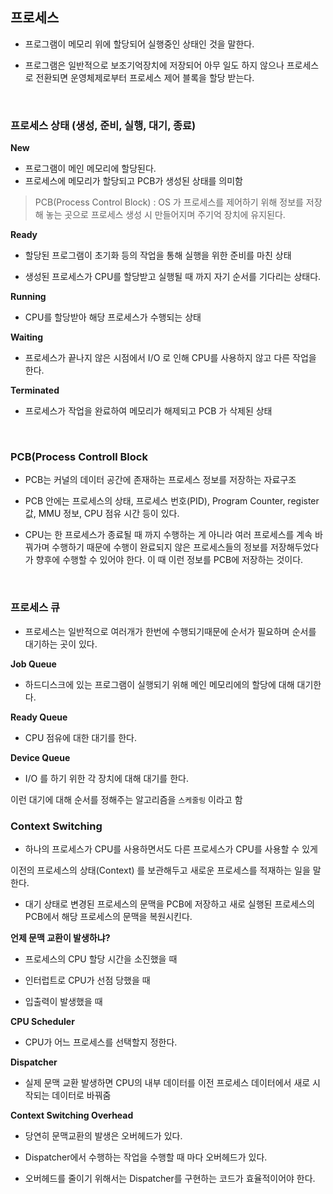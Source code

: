


## 프로세스

- 프로그램이 메모리 위에 할당되어 실행중인 상태인 것을 말한다.

- 프로그램은 일반적으로 보조기억장치에 저장되어 아무 일도 하지 않으나 프로세스로 전환되면 운영체제로부터 프로세스 제어 블록을 할당 받는다.

<br>


### 프로세스 상태 (생성, 준비, 실행, 대기, 종료)

**New**

- 프로그램이 메인 메모리에 할당된다.
- 프로세스에 메모리가 할당되고 PCB가 생성된 상태를 의미함

> PCB(Process Control Block) : OS 가 프로세스를 제어하기 위해 정보를 저장해 놓는 곳으로 프로세스 생성 시 만들어지며 주기억 장치에 유지된다.


**Ready**

- 할당된 프로그램이 초기화 등의 작업을 통해 실행을 위한 준비를 마친 상태

- 생성된 프로세스가 CPU를 할당받고 실행될 때 까지 자기 순서를 기다리는 상태다.


**Running**

- CPU를 할당받아 해당 프로세스가 수행되는 상태

**Waiting**

- 프로세스가 끝나지 않은 시점에서 I/O 로 인해 CPU를 사용하지 않고 다른 작업을 한다.

**Terminated**

- 프로세스가 작업을 완료하여 메모리가 해제되고 PCB 가 삭제된 상태


<br>

### PCB(Process Controll Block


- PCB는 커널의 데이터 공간에 존재하는 프로세스 정보를 저장하는 자료구조

- PCB 안에는 프로세스의 상태, 프로세스 번호(PID), Program Counter, register 값, MMU 정보, CPU 점유 시간 등이 있다.

- CPU는 한 프로세스가 종료될 때 까지 수행하는 게 아니라 여러 프로세스를 계속 바꿔가며 수행하기 때문에 수행이 완료되지 않은 프로세스들의 정보를 저장해두었다가
향후에 수행할 수 있어야 한다. 이 때 이런 정보를 PCB에 저장하는 것이다.


<br>

### 프로세스 큐

- 프로세스는 일반적으로 여러개가 한번에 수행되기때문에 순서가 필요하며 순서를 대기하는 곳이 있다.

**Job Queue**

- 하드디스크에 있는 프로그램이 실행되기 위해 메인 메모리에의 할당에 대해 대기한다.


**Ready Queue**

- CPU 점유에 대한 대기를 한다.

**Device Queue**

- I/O 를 하기 위한 각 장치에 대해 대기를 한다.


이런 대기에 대해 순서를 정해주는 알고리즘을 `스케줄링` 이라고 함



### Context Switching

- 하나의 프로세스가 CPU를 사용하면서도 다른 프로세스가 CPU를 사용할 수 있게

이전의 프로세스의 상태(Context) 를 보관해두고 새로운 프로세스를 적재하는 일을 말한다.

- 대기 상태로 변경된 프로세스의 문맥을 PCB에 저장하고 새로 실행된 프로세스의 PCB에서 해당 프로세스의 문맥을 복원시킨다.

**언제 문맥 교환이 발생하냐?**

- 프로세스의 CPU 할당 시간을 소진했을 때

- 인터럽트로 CPU가 선점 당했을 때

- 입출력이 발생했을 때




**CPU Scheduler**

- CPU가 어느 프로세스를 선택할지 정한다.

**Dispatcher**

- 실제 문맥 교환 발생하면 CPU의 내부 데이터를 이전 프로세스 데이터에서 새로 시작되는 데이터로 바꿔줌

**Context Switching Overhead**

- 당연히 문맥교환의 발생은 오버헤드가 있다.

- Dispatcher에서 수행하는 작업을 수행할 때 마다 오버헤드가 있다.

- 오버헤드를 줄이기 위해서는 Dispatcher를 구현하는 코드가 효율적이어야 한다.



